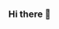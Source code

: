 ### Hi there 👋

<!--
**mahdizaabi/mahdizaabi** is a ✨ _special_ ✨ repository because its `README.md` (this file) appears on your GitHub profile.

Here are some ideas to get you started:
 a ✨ _special_ ✨ repository 

-->
